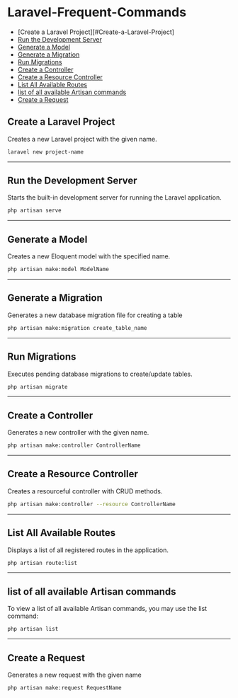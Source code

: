 # Laravel-Frequent-Commands

* [Create a Laravel Project][#Create-a-Laravel-Project]
* [Run the Development Server](#Run-the-Development-Server)
* [Generate a Model](#Generate-a-Model)
* [Generate a Migration](#Generate-a-Migration)
* [Run Migrations](#Run-Migrations)
* [Create a Controller](#Create-a-Controller)
* [Create a Resource Controller](#Create-a-Resource-Controller)
* [List All Available Routes](#ListAllAvailableRoutes)
* [list of all available Artisan commands](#list-of-all-commands)
* [Create a Request](#Create-a-Request)

## Create a Laravel Project
Creates a new Laravel project with the given name.
```sh
laravel new project-name
```
<hr>

## Run the Development Server
Starts the built-in development server for running the Laravel application.
```sh
php artisan serve
```
<hr>

## Generate a Model
Creates a new Eloquent model with the specified name.
```sh
php artisan make:model ModelName
```
<hr>

## Generate a Migration
Generates a new database migration file for creating a table
```sh
php artisan make:migration create_table_name
```
<hr>

## Run Migrations
Executes pending database migrations to create/update tables.
```sh
php artisan migrate
```
<hr>

## Create a Controller
Generates a new controller with the given name.
```sh
php artisan make:controller ControllerName
```
<hr>

## Create a Resource Controller
Creates a resourceful controller with CRUD methods.
```sh
php artisan make:controller --resource ControllerName
```
<hr>

## List All Available Routes
Displays a list of all registered routes in the application.
```sh
php artisan route:list
```
<hr>

## list of all available Artisan commands
To view a list of all available Artisan commands, you may use the list command:
```sh
php artisan list
```
<hr>

## Create a Request
Generates a new request with the given name
```sh
php artisan make:request RequestName
```